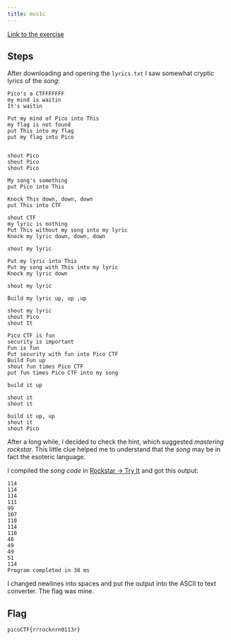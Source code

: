 ```yaml
---
title: mus1c
---
```


[Link to the exercise](https://play.picoctf.org/practice/challenge/15)

## Steps

After downloading and opening the `lyrics.txt` I saw somewhat cryptic lyrics of the _song_:

```Rockstar
Pico's a CTFFFFFFF
my mind is waitin
It's waitin

Put my mind of Pico into This
my flag is not found
put This into my flag
put my flag into Pico


shout Pico
shout Pico
shout Pico

My song's something
put Pico into This

Knock This down, down, down
put This into CTF

shout CTF
my lyric is nothing
Put This without my song into my lyric
Knock my lyric down, down, down

shout my lyric

Put my lyric into This
Put my song with This into my lyric
Knock my lyric down

shout my lyric

Build my lyric up, up ,up

shout my lyric
shout Pico
shout It

Pico CTF is fun
security is important
Fun is fun
Put security with fun into Pico CTF
Build Fun up
shout fun times Pico CTF
put fun times Pico CTF into my song

build it up

shout it
shout it

build it up, up
shout it
shout Pico
```

After a long while, I decided to check the hint, which suggested _mastering rockstar_. This little clue helped me to understand that the _song_ may be in fact the esoteric language.

I compiled the _song code_ in [Rockstar -> Try It](https://codewithrockstar.com/online) and got this output:

```ASCII
114
114
114
111
99
107
110
114
110
48
49
49
51
114
Program completed in 38 ms
```

I changed newlines into spaces and put the output into the ASCII to text converter. The flag was mine.

## Flag

`picoCTF{rrrocknrn0113r}`
